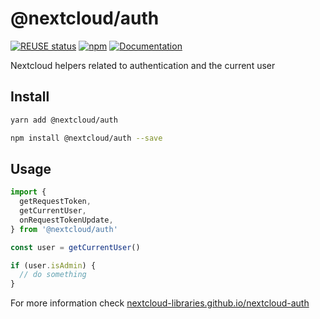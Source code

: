 <!--
  - SPDX-FileCopyrightText: 2019 Nextcloud GmbH and Nextcloud contributors
  - SPDX-License-Identifier: GPL-3.0-or-later
-->
# @nextcloud/auth

[![REUSE status](https://api.reuse.software/badge/github.com/nextcloud-libraries/nextcloud-auth)](https://api.reuse.software/info/github.com/nextcloud-libraries/nextcloud-auth)
[![npm](https://img.shields.io/npm/v/@nextcloud/auth.svg)](https://www.npmjs.com/package/@nextcloud/auth)
[![Documentation](https://img.shields.io/badge/Documentation-online-brightgreen)](https://nextcloud-libraries.github.io/nextcloud-auth/index.html)

Nextcloud helpers related to authentication and the current user

## Install

```sh
yarn add @nextcloud/auth
```

```sh
npm install @nextcloud/auth --save
```

## Usage

```ts
import {
  getRequestToken,
  getCurrentUser,
  onRequestTokenUpdate,
} from '@nextcloud/auth'

const user = getCurrentUser()

if (user.isAdmin) {
  // do something
}
```

For more information check [nextcloud-libraries.github.io/nextcloud-auth](https://nextcloud-libraries.github.io/nextcloud-auth/index.html)
